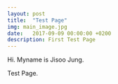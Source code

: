 ```yaml
---
layout: post
title:  "Test Page"
img: main_image.jpg
date:   2017-09-09 00:00:00 +0200
description: First Test Page
---
```


Hi. Myname is Jisoo Jung.

Test Page.

